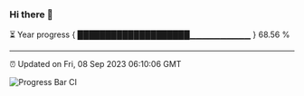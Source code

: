 ### Hi there 👋

⏳ Year progress { ████████████████████▁▁▁▁▁▁▁▁▁▁ } 68.56 %

---

⏰ Updated on Fri, 08 Sep 2023 06:10:06 GMT

![Progress Bar CI](https://github.com/Shyam-Makwana/GitHub-Actions-Demo/workflows/Progress%20Bar%20CI/badge.svg)
